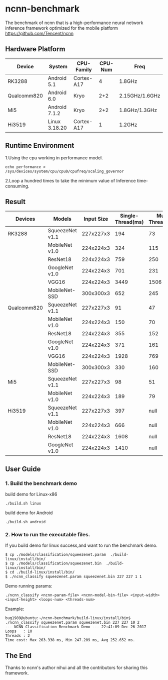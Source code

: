 # ncnn-benchmark
The benchmark of ncnn that is a high-performance neural network inference framework optimized for the mobile platform
https://github.com/Tencent/ncnn
## Hardware Platform
|Device|System|CPU-Family|CPU-Num|Freq|
|------|------|----------|-------|----|
|RK3288|Android 5.1|Cortex-A17|4|1.8GHz|
|Qualcomm820|Android 6.0|Kryo|2+2|2.15GHz/1.6GHz|
|Mi5|Android 7.1.2|Kryo|2+2|1.8GHz/1.3GHz|
|Hi3519|Linux 3.18.20|Cortex-A17|1|1.2GHz|
## Runtime Environment
1.Using the cpu working in performance model.  
```
echo performance > /sys/devices/system/cpu/cpu0/cpufreq/scaling_governor
```
2.Loop a hundred times to take the minimum value of Inference time-consuming.
## Result
|Devices|Models|Input Size|Single-Thread(ms)|Multi-Threads(ms)|
|-------|------|----------|-----------------|-----------------|
|RK3288|SqueezeNet v1.1|227x227x3|194|73|
|       |MobileNet v1.0|224x224x3|324|115|
|       |ResNet18|224x224x3|759|250|
|       |GoogleNet v1.0|224x224x3|701|231|
|       |VGG16|224x224x3|3449|1506|
|       |MobileNet-SSD|300x300x3|652|245|
|Qualcomm820|SqueezeNet v1.1|227x227x3|91|47|
|       |MobileNet v1.0|224x224x3|150|70|
|       |ResNet18|224x224x3|355|152|
|       |GoogleNet v1.0|224x224x3|371|161|
|       |VGG16|224x224x3|1928|769|
|       |MobileNet-SSD|300x300x3|330|160|
|Mi5|SqueezeNet v1.1|227x227x3|98|51|
|   |MobileNet v1.0|224x224x3|189|79|
|Hi3519|SqueezeNet v1.1|227x227x3|397|null|
|       |MobileNet v1.0|224x224x3|666|null|
|       |ResNet18|224x224x3|1608|null|
|       |GoogleNet v1.0|224x224x3|1410|null|
## User Guide
### 1. Build the benchmark demo
build demo for Linux-x86
```
./build.sh linux
```
build demo for Android
```
./build.sh android
```
### 2. How to run the executable files.
If you build demo for linux success,and want to run the benchmark demo.
```
$ cp ./models/classification/squeezenet.param  ./build-linux/install/bin/
$ cp ./models/classification/squeezenet.bin  ./build-linux/install/bin/
$ cd ./build-linux/install/bin/
$ ./ncnn_classify squeezenet.param squeezenet.bin 227 227 1 1
```
Demo running params:
```
./ncnn_classify <ncnn-param-file> <ncnn-model-bin-file> <input-width> <input-height> <loops-num> <threads-num>
```
Example:
```
bug1989@ubuntu:~/ncnn-benchmark/build-linux/install/bin$ ./ncnn_classify squeezenet.param squeezenet.bin 227 227 10 2
--- NCNN Classification Benchmark Demo --- 22:41:09 Dec 26 2017
Loops   : 10
Threads : 2
Time cost: Max 263.338 ms, Min 247.209 ms, Avg 252.652 ms.
```
## The End
Thanks to ncnn's author nihui and all the contributors for sharing this framework.
